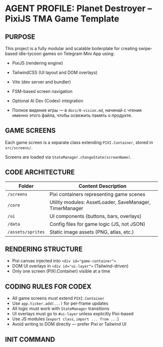 # AGENT PROFILE: Planet Destroyer – PixiJS TMA Game Template

## PURPOSE

This project is a fully modular and scalable boilerplate for creating swipe-based idle-tycoon games on Telegram Mini App using:
- PixiJS (rendering engine)
- TailwindCSS (UI layout and DOM overlays)
- Vite (dev server and bundler)
- FSM-based screen navigation
- Optional AI Dev (Codex) integration

- Полное видение игры — в `docs/0-vision.md`, начинай с чтения именно этого файла, чтобы освежить память о продукте.

## GAME SCREENS

Each game screen is a separate class extending `PIXI.Container`, stored in `src/screens/`.

Screens are loaded via `StateManager.changeState(screenName)`.

## CODE ARCHITECTURE

| Folder           | Content Description                                     |
|------------------|----------------------------------------------------------|
| `/screens`       | Pixi containers representing game scenes                 |
| `/core`          | Utility modules: AssetLoader, SaveManager, TimerManager |
| `/ui`            | UI components (buttons, bars, overlays)                 |
| `/data`          | Config files for game logic (JS, not JSON)              |
| `/assets/sprites`| Static image assets (PNG, atlas, etc.)                 |

## RENDERING STRUCTURE

- Pixi canvas injected into `<div id="game-container">`
- DOM UI overlays in `<div id="ui-layer">` (Tailwind-driven)
- Only one screen (PIXI.Container) visible at a time

## CODING RULES FOR CODEX

- All game screens must extend `PIXI.Container`
- Use `app.ticker.add(...)` for per-frame updates
- All logic must work with `StateManager` transitions
- UI overlays must go to `#ui-layer` unless explicitly Pixi-based
- Use JS modules (`export class`, `import ... from ...`)
- Avoid writing to DOM directly — prefer Pixi or Tailwind UI

## INIT COMMAND
